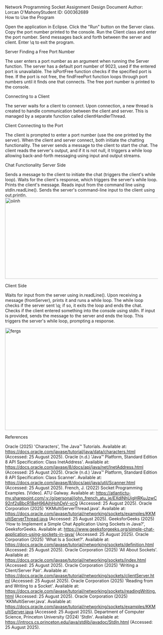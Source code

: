 Network Programming Socket Assignment Design Document
Author: Lorcan O'MahonyStudent ID: G00362689  
How to Use the Program

Open the application in Eclipse.
Click the "Run" button on the Server class.
Copy the port number printed to the console.
Run the Client class and enter the port number.
Send messages back and forth between the server and client.
Enter \q to exit the program.

Server
Finding a Free Port Number

The user enters a port number as an argument when running the Server function.
The server has a default port number of 9023, used if the entered port is unavailable.
The isPortFree function checks if the specified port is free.
If the port is not free, the findFreePort function loops through port numbers until it finds one that connects.
The free port number is printed to the console.

Connecting to a Client

The server waits for a client to connect.
Upon connection, a new thread is created to handle communication between the client and server.
This is managed by a separate function called clientHandlerThread.

Client
Connecting to the Port

The client is prompted to enter a port number (use the one printed by the server).
When the client and server connect, both initiate the chatting functionality.
The server sends a message to the client to start the chat.
The client reads the server's output, and if it is not null, it triggers a while loop allowing back-and-forth messaging using input and output streams.

Chat Functionality
Server Side

Sends a message to the client to initiate the chat (triggers the client's while loop).
Waits for the client's response, which triggers the server's while loop.
Prints the client's message.
Reads input from the command line using stdIn.readLine().
Sends the server's command-line input to the client using out.println.
<img width="583" height="267" alt="oiinh" src="https://github.com/user-attachments/assets/0954777c-e80e-4007-9fe0-70c5907fa0e1" />




Client Side

Waits for input from the server using in.readLine().
Upon receiving a message (fromServer), prints it and runs a while loop.
The while loop checks if the server sent \q; if so, it exits the loop and ends the chat.
Checks if the client entered something into the console using stdIn.
If input is provided, sends the message to the server and ends the loop.
This triggers the server's while loop, prompting a response.

<img width="587" height="337" alt="fergs" src="https://github.com/user-attachments/assets/26f7c556-8e7c-4c55-ab12-a3375a14d9ce" />




References

Oracle (2025) 'Characters', The Java™ Tutorials. Available at: https://docs.oracle.com/javase/tutorial/java/data/characters.html (Accessed: 25 August 2025).
Oracle (n.d.) 'Java™ Platform, Standard Edition 8 API Specification: Class InetAddress'. Available at: https://docs.oracle.com/javase/8/docs/api/java/net/InetAddress.html (Accessed: 25 August 2025).
Oracle (n.d.) 'Java™ Platform, Standard Edition 8 API Specification: Class Scanner'. Available at: https://docs.oracle.com/javase/8/docs/api/java/util/Scanner.html (Accessed: 25 August 2025).
French, J. (2022) Socket Programming Examples. [Video]. ATU Galway. Available at: https://atlantictu-my.sharepoint.com/:v:/g/personal/john_french_atu_ie/EXdlNhUigHRKuJzwC92nf2sBbcR1BeH96AjhHohDeV-vcQ (Accessed: 25 August 2025).
Oracle Corporation (2025) 'KKMultiServerThread.java'. Available at: https://docs.oracle.com/javase/tutorial/networking/sockets/examples/KKMultiServerThread.java (Accessed: 25 August 2025).
GeeksforGeeks (2025) 'How to Implement a Simple Chat Application Using Sockets in Java?', GeeksforGeeks. Available at: https://www.geeksforgeeks.org/simple-chat-application-using-sockets-in-java/ (Accessed: 25 August 2025).
Oracle Corporation (2025) 'What Is a Socket?'. Available at: https://docs.oracle.com/javase/tutorial/networking/sockets/definition.html (Accessed: 25 August 2025).
Oracle Corporation (2025) 'All About Sockets'. Available at: https://docs.oracle.com/javase/tutorial/networking/sockets/index.html (Accessed: 25 August 2025).
Oracle Corporation (2025) 'Writing a Client/Server Pair'. Available at: https://docs.oracle.com/javase/tutorial/networking/sockets/clientServer.html (Accessed: 25 August 2025).
Oracle Corporation (2025) 'Reading from and Writing to a Socket'. Available at: https://docs.oracle.com/javase/tutorial/networking/sockets/readingWriting.html (Accessed: 25 August 2025).
Oracle Corporation (2025) 'KKMultiServer.java'. Available at: https://docs.oracle.com/javase/tutorial/networking/sockets/examples/KKMultiServer.java (Accessed: 25 August 2025).
Department of Computer Science, Princeton University (2024) 'StdIn'. Available at: https://introcs.cs.princeton.edu/java/stdlib/javadoc/StdIn.html (Accessed: 25 August 2025).
